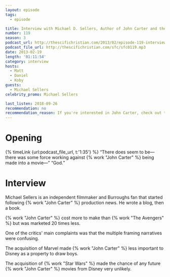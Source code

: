 ```yaml
---
layout: episode
tags:
  - episode

title: Interview with Michael D. Sellers, Author of John Carter and the Gods of Hollywood
number: 119
season: 3
podcast_url: http://thescifichristian.com/2013/02/episode-119-interview-with-michael-d-sellers-author-of-john-carter-and-the-gods-of-hollywood/
podcast_file_url: http://thescifichristian.com/sfc/sfc0119.mp3
date: 2013-02-19
length: '01:11:54'
category: interview
hosts:
  - Matt
  - Daniel
  - Koby
guests:
  - Michael Sellers
celebrity_promo: Michael Sellers 

last_listen: 2018-09-26
recommendation: no
recommendation_reason: If you're interested in John Carter, check out this behind-the-scenes look with a subject expert.
---
```

# Opening

<div class="quote">
  {% timeLink {url:podcast_file_url, t:'1:35'} %}
  <q class="matt">There does seem to be—there was some force working against {% work "John Carter" %} being made into a movie—</q>
  <q class="koby">God.</q>
</div>



# Interview

Michael Sellers is an independent filmmaker and Burroughs fan that started following {% work "John Carter" %} production news. He wrote a blog, then a book.

{% work "John Carter" %} cost more to make than {% work "The Avengers" %} but was marketed 20 times less. 

One of the critics' main complaints was that the multiple framing narratives were confusing.

The acquisition of Marvel made {% work "John Carter" %} less important to Disney as a property to draw boys. 

The acquisition of {% work "Star Wars" %} made the chance of any future {% work "John Carter" %} movies from Disney very unlikely. 